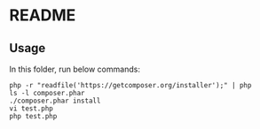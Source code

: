 README
======

Usage
-----

In this folder, run below commands:

```
php -r "readfile('https://getcomposer.org/installer');" | php
ls -l composer.phar
./composer.phar install
vi test.php
php test.php
```
